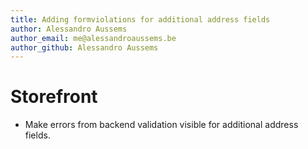 ```yaml
---
title: Adding formviolations for additional address fields
author: Alessandro Aussems
author_email: me@alessandroaussems.be
author_github: Alessandro Aussems
---
```

# Storefront
* Make errors from backend validation visible for additional address fields.
